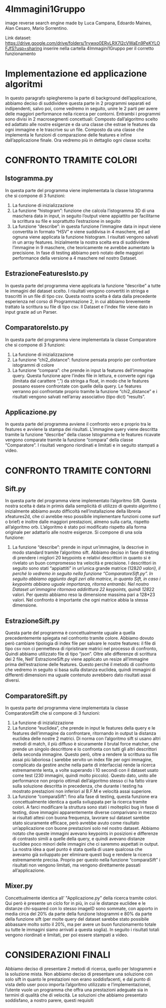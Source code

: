 # 4Immagini1Gruppo
image reverse search engine made by Luca Campana, Edoardo Maines, Alan Cesaro, Mario Sorrentino.

Link dataset: https://drive.google.com/drive/folders/1rywxo0ERvLRX7l2cVWaEn9PeKYLOFJfS?usp=sharing
inserire nella cartella 4Immagini1Gruppo per il corretto funzionamento

# Implementazione ed applicazione algoritmi

In questo paragrafo spiegheremo la parte di background dell’applicazione, abbiamo deciso di suddividere questa parte in 2 programmi separati ed indipendenti, salvo poi, come vedremo in seguito, unire le 2 parti per avere delle maggiori performance nella ricerca per contorni.
Entrambi i programmi sono divisi in 2 macrosegmenti concettuali:
Composto dall’algoritmo scelto ed adattato alle nostre esigenze e da una classe che estrae le features da ogni immagine e le trascrive su un file.
Composto da una classe che implementa le funzioni di comparazione delle features e infine dall’applicazione finale.
Ora vedremo più in dettaglio ogni classe scelta:

# CONFRONTO TRAMITE COLORI

## Istogramma.py

In questa parte del programma viene implementata la classe Istogramma che si compone di 3 funzioni:
1. La funzione di inizializzazione
2. La funzione “histogram”: funzione che calcola l’istogramma 3D di una maschera data in input, in seguito l’output viene appiattito per facilitarne la scrittura su file e soprattutto l’estrazione in seguito
3. La funzione “describe”: in questa funzione l’immagine data in input viene convertita in formato “HSV” e viene suddivisa in 4 maschere, ed ad ognuna viene applicata la funzione histogram. I risultati vengono salvati in un array features. Inizialmente la nostra scelta era di suddividere l’immagine in 9 maschere, che teoricamente ne avrebbe aumentato la precisione. In fase di testing abbiamo però notato delle maggiori performance della versione a 4 maschere nel nostro Dataset.                                                                                                                                

## EstrazioneFeaturesIsto.py

In questa parte del programma viene applicata la funzione “describe” a tutte le immagini del dataset scelto. I risultati vengono convertiti in stringa e trascritti in un file di tipo csv. Questa nostra scelta è data dalla precedente esperienza nel corso di Programmazione 2, in cui abbiamo brevemente trattato la scrittura su file di tipo csv.
Il Dataset e l’index file viene dato in input grazie ad un Parser.

## ComparatoreIsto.py

In questa parte del programma viene implementata la classe Comparatore che si compone di 3 funzioni:
1. La funzione di inizializzazione
2. La funzione “chi2_distance”: funzione pensata proprio per confrontare istogrammi di colore
3. La funzione “compara”: che prende in input la features dell’immagine query. Questa funzione apre l’index file in lettura, e converte ogni riga (limitata dal carattere “,”) da stringa a float, in modo che le features possano essere confrontate con quelle della query. Le features verranno poi confrontate proprio tramite la funzione “chi2_distance” e i risultati vengono salvati nell’array associativo (tipo dict) “results”.

## Applicazione.py

In questa parte del programma avviene il confronto vero e proprio tra le features e avviene la stampa dei risultati.
L’immagine query viene descritta tramite la funzione “describe” della classe Istogramma e le features ricavate vengono comparate tramite la funzione “compara” della classe “Comparatore”.
I risultati vengono riordinati e limitati e in seguito stampati a video.

# CONFRONTO TRAMITE CONTORNI

## Sift.py

In questa parte del programma viene implementato l’algoritmo Sift. Questa nostra scelta è data in primis dalla semplicità di utilizzo di questo algoritmo ( inizialmente abbiamo avuto difficoltà nell’installazione della libreria xfeatures2d, che ci avrebbe reso possibile implementare funzioni come surf o brief) e inoltre dalle maggiori prestazioni, almeno sulla carta, rispetto all’algoritmo orb.
L’algoritmo è stato poi modificato rispetto alla forma originale per adattarlo alle nostre esigenze.
Si compone di una sola funzione:
1. La funzione “describe”: prende in input un’immagine, la descrive in modo standard tramite l’algoritmo sift. Abbiamo deciso in fase di testing di prendere i migliori 20 keypoints e relativi descrittori in quanto si è rivelato un buon compromesso tra velocità e precisione.                        I descrittori in seguito sono stati “appiattiti” in un’unica grande matrice (128*20 valori), il perché lo vedremo in seguito nella funzione “ComparatoreSift.py”.                                           In seguito abbiamo aggiunto degli zeri alla matrice, in quanto Sift, in caso i keypoints abbiano uguale importanza, ritorna entrambi. Nel nostro Dataset un’immagine ritornava addirittura 22 keypoints, quindi 128*22 valori. Per questo abbiamo reso la dimensione massima pari a 128*23 valori. Nel confronto è importante che ogni matrice abbia la stessa dimensione.

## EstrazioneSift.py

Questa parte del programma è concettualmente uguale a quella precedentemente spiegata nel confronto tramite colore. Abbiamo dovuto però cambiare tipologia di index file per salvare le nostre features: il file di tipo csv non ci permetteva di ripristinare matrici nel processo di confronto,  Quindi abbiamo utilizzato file di tipo “json”. Oltre alle differenze di scrittura dei 2 file, Nell’ EstrazioneSift.py viene applicato un resize all’immagine prima dell’estrazione delle features. Questo perché il metodo di confronto che vedremo in seguito si basa sulla distanza euclidea, quindi immagini di differenti dimensioni ma uguale contenuto avrebbero dato risultati assai diversi.

## ComparatoreSift.py

In questa parte del programma viene implementata la classe ComparatoreSift che si compone di 3 funzioni:
1. La funzione di inizializzazione
2. La funzione “euclidea”, che prende in input le features della query e le features dell’immagine da confrontare, ritornando in output la distanza euclidea delle nostre 2 matrici.                          Di norma con l’algoritmo sift si usano altri metodi di match, il più diffuso è sicuramente il brutal force matcher, che prende un singolo descrittore e lo confronta con tutti gli altri descrittori della seconda immagine. Questo però, oltre a rendere la scrittura su file assai più laboriosa ( sarebbe servito un index file per ogni immagine, complicato da gestire anche nella parte di interfaccia) rende la ricerca estremamente lenta, a volte superando i 10 secondi con il dataset usato come test (230 immagini, quindi molto piccolo). Questo dato, unito alle performance non proprio ottimali dell’algoritmo stesso ci ha fatto virare sulla soluzione descritta in precedenza, che durante i testing ha mostrato prestazioni non inferiori al B.F.M e velocità assai superiore.
3. La funzione “comparaSift”: fino alla fase di testing, questa funzione era concettualmente identica a quella sviluppata per la ricerca tramite colori. A farci modificare la struttura sono stati i molteplici bug in fase di testing, dove immagini apparentemente diverse comparivano in mezzo ai risultati attesi con buona frequenza, lavorare sul dataset sarebbe stato sicuramente efficace, però avrebbe avuto come risultato un’applicazione con buone prestazioni solo nel nostro dataset. Abbiamo notato che queste immagini avevano keypoints in posizioni e differenze di contrasto simili a quelle della query, e quindi avevano distanze euclidee poco minori delle immagini che ci saremmo aspettati in output. La nostra idea a quel punto è stata quella di usare qualcosa che avevamo già sviluppato per eliminare questi bug e rendere la ricerca estremamente precisa. Proprio per questo nella funzione “comparaSift” i risultati non vengono limitati, ma vengono direttamente passati all’applicazione.

## Mixer.py

Concettualmente identica all’ "Applicazione.py” della ricerca tramite colori. Qui però è presente un ciclo for in più, in cui le distanze euclidee e le distanze chi-squared con lo stesso imageID sono sommate, con apporto in media circa del 20% da parte della funzione Istogrammi e 80% da parte della funzione sift (per molte query del dataset sarebbe stato possibile abbassare molto sotto il 20%, ma per avere un buon funzionamento totale su tutte le immagini siamo arrivati a questa soglia). In seguito i risultati totali vengono riordinati e limitati, per poi essere stampati a video.

# CONSIDERAZIONI FINALI    

Abbiamo deciso di presentare 2 metodi di ricerca, quello per Istogrammi e la soluzione mista. Non abbiamo deciso di presentare una soluzione con solo sift in quanto le prestazioni non erano soddisfacenti, e dal punto di vista dello user poco importa l’algoritmo utilizzato e l’implementazionei, l’utente vuole un programma che offra una prestazioni adeguate sia in termini di qualità che di velocità. Le soluzioni che abbiamo presentato soddisfano, a nostro parere, questi requisiti
